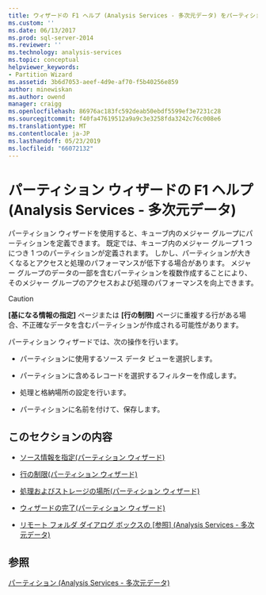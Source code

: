 ```yaml
---
title: ウィザードの F1 ヘルプ (Analysis Services - 多次元データ) をパーティション分割 |Microsoft Docs
ms.custom: ''
ms.date: 06/13/2017
ms.prod: sql-server-2014
ms.reviewer: ''
ms.technology: analysis-services
ms.topic: conceptual
helpviewer_keywords:
- Partition Wizard
ms.assetid: 3b6d7053-aeef-4d9e-af70-f5b40256e859
author: minewiskan
ms.author: owend
manager: craigg
ms.openlocfilehash: 86976ac183fc592deab50ebdf5599ef3e7231c28
ms.sourcegitcommit: f40fa47619512a9a9c3e3258fda3242c76c008e6
ms.translationtype: MT
ms.contentlocale: ja-JP
ms.lasthandoff: 05/23/2019
ms.locfileid: "66072132"
---
```

# <a name="partition-wizard-f1-help-analysis-services---multidimensional-data"></a>パーティション ウィザードの F1 ヘルプ (Analysis Services - 多次元データ)
  パーティション ウィザードを使用すると、キューブ内のメジャー グループにパーティションを定義できます。 既定では、キューブ内のメジャー グループ 1 つにつき 1 つのパーティションが定義されます。 しかし、パーティションが大きくなるとアクセスと処理のパフォーマンスが低下する場合があります。 メジャー グループのデータの一部を含むパーティションを複数作成することにより、そのメジャー グループのアクセスおよび処理のパフォーマンスを向上できます。  
  
> [!CAUTION]  
>  **[基になる情報の指定]** ページまたは **[行の制限]** ページに重複する行がある場合、不正確なデータを含むパーティションが作成される可能性があります。  
  
 パーティション ウィザードでは、次の操作を行います。  
  
-   パーティションに使用するソース データ ビューを選択します。  
  
-   パーティションに含めるレコードを選択するフィルターを作成します。  
  
-   処理と格納場所の設定を行います。  
  
-   パーティションに名前を付けて、保存します。  
  
## <a name="in-this-section"></a>このセクションの内容  
  
-   [ソース情報を指定&#40;パーティション ウィザード&#41;](specify-source-information-partition-wizard.md)  
  
-   [行の制限&#40;パーティション ウィザード&#41;](restrict-rows-partition-wizard.md)  
  
-   [処理およびストレージの場所&#40;パーティション ウィザード&#41;](processing-and-storage-locations-partition-wizard.md)  
  
-   [ウィザードの完了&#40;パーティション ウィザード&#41;](completing-the-wizard-partition-wizard.md)  
  
-   [リモート フォルダ ダイアログ ボックスの [参照] &#40;Analysis Services - 多次元データ&#41;](browse-for-remote-folder-dialog-box-analysis-services-multidimensional-data.md)  
  
## <a name="see-also"></a>参照  
 [パーティション (Analysis Services - 多次元データ)](multidimensional-models-olap-logical-cube-objects/partitions-analysis-services-multidimensional-data.md)  
  
  
